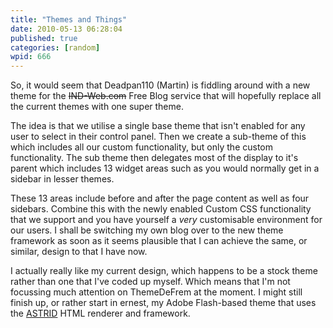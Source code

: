 ```yaml
---
title: "Themes and Things"
date: 2010-05-13 06:28:04
published: true
categories: [random]
wpid: 666
---
```


So, it would seem that Deadpan110 (Martin) is fiddling around with a new theme for the ~~IND-Web.com~~ Free Blog service that will hopefully replace all the current themes with one super theme.

The idea is that we utilise a single base theme that isn't enabled for any user to select in their control panel. Then we create a sub-theme of this which includes all our custom functionality, but only the custom functionality. The sub theme then delegates most of the display to it's parent which includes 13 widget areas such as you would normally get in a sidebar in lesser themes.

These 13 areas include before and after the page content as well as four sidebars. Combine this with the newly enabled Custom CSS functionality that we support and you have yourself a *very* customisable environment for our users. I shall be switching my own blog over to the new theme framework as soon as it seems plausible that I can achieve the same, or similar, design to that I have now.

I actually really like my current design, which happens to be a stock theme rather than one that I've coded up myself. Which means that I'm not focussing much attention on ThemeDeFrem at the moment. I might still finish up, or rather start in ernest, my Adobe Flash-based theme that uses the [ASTRID](https://github.com/talltyler/ASTRID) HTML renderer and framework.